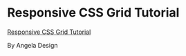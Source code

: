 # Responsive CSS Grid Tutorial

[Responsive CSS Grid Tutorial](https://www.youtube.com/watch?v=68O6eOGAGqA)

By Angela Design
